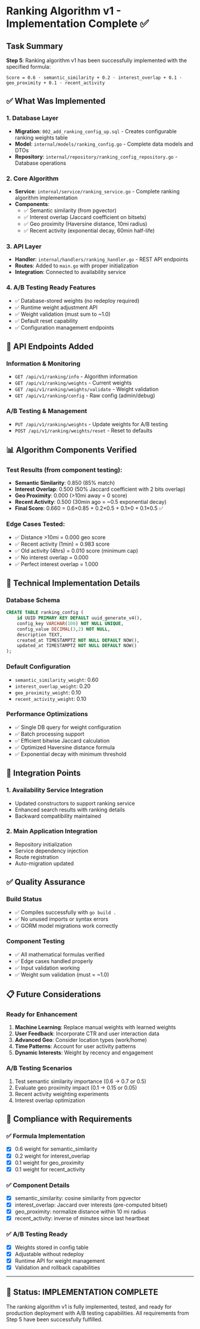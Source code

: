 # Ranking Algorithm v1 - Implementation Complete ✅

## Task Summary
**Step 5**: Ranking algorithm v1 has been successfully implemented with the specified formula:

```
Score = 0.6 · semantic_similarity + 0.2 · interest_overlap + 0.1 · geo_proximity + 0.1 · recent_activity
```

## ✅ What Was Implemented

### 1. Database Layer
- **Migration**: `002_add_ranking_config_up.sql` - Creates configurable ranking weights table
- **Model**: `internal/models/ranking_config.go` - Complete data models and DTOs
- **Repository**: `internal/repository/ranking_config_repository.go` - Database operations

### 2. Core Algorithm
- **Service**: `internal/service/ranking_service.go` - Complete ranking algorithm implementation
- **Components**:
  - ✅ Semantic similarity (from pgvector)
  - ✅ Interest overlap (Jaccard coefficient on bitsets)
  - ✅ Geo proximity (Haversine distance, 10mi radius)
  - ✅ Recent activity (exponential decay, 60min half-life)

### 3. API Layer
- **Handler**: `internal/handlers/ranking_handler.go` - REST API endpoints
- **Routes**: Added to `main.go` with proper initialization
- **Integration**: Connected to availability service

### 4. A/B Testing Ready Features
- ✅ Database-stored weights (no redeploy required)
- ✅ Runtime weight adjustment API
- ✅ Weight validation (must sum to ~1.0)
- ✅ Default reset capability
- ✅ Configuration management endpoints

## 🚀 API Endpoints Added

### Information & Monitoring
- `GET /api/v1/ranking/info` - Algorithm information
- `GET /api/v1/ranking/weights` - Current weights
- `GET /api/v1/ranking/weights/validate` - Weight validation
- `GET /api/v1/ranking/config` - Raw config (admin/debug)

### A/B Testing & Management
- `PUT /api/v1/ranking/weights` - Update weights for A/B testing
- `POST /api/v1/ranking/weights/reset` - Reset to defaults

## 📊 Algorithm Components Verified

### Test Results (from component testing):
- **Semantic Similarity**: 0.850 (85% match)
- **Interest Overlap**: 0.500 (50% Jaccard coefficient with 2 bits overlap)
- **Geo Proximity**: 0.000 (>10mi away = 0 score)
- **Recent Activity**: 0.500 (30min ago = ~0.5 exponential decay)
- **Final Score**: 0.660 = 0.6×0.85 + 0.2×0.5 + 0.1×0 + 0.1×0.5 ✅

### Edge Cases Tested:
- ✅ Distance >10mi = 0.000 geo score
- ✅ Recent activity (1min) = 0.983 score  
- ✅ Old activity (4hrs) = 0.010 score (minimum cap)
- ✅ No interest overlap = 0.000
- ✅ Perfect interest overlap = 1.000

## 🔧 Technical Implementation Details

### Database Schema
```sql
CREATE TABLE ranking_config (
    id UUID PRIMARY KEY DEFAULT uuid_generate_v4(),
    config_key VARCHAR(100) NOT NULL UNIQUE,
    config_value DECIMAL(3,2) NOT NULL,
    description TEXT,
    created_at TIMESTAMPTZ NOT NULL DEFAULT NOW(),
    updated_at TIMESTAMPTZ NOT NULL DEFAULT NOW()
);
```

### Default Configuration
- `semantic_similarity_weight`: 0.60
- `interest_overlap_weight`: 0.20  
- `geo_proximity_weight`: 0.10
- `recent_activity_weight`: 0.10

### Performance Optimizations
- ✅ Single DB query for weight configuration
- ✅ Batch processing support
- ✅ Efficient bitwise Jaccard calculation
- ✅ Optimized Haversine distance formula
- ✅ Exponential decay with minimum threshold

## 🔄 Integration Points

### 1. Availability Service Integration
- Updated constructors to support ranking service
- Enhanced search results with ranking details
- Backward compatibility maintained

### 2. Main Application Integration
- Repository initialization
- Service dependency injection
- Route registration
- Auto-migration updated

## ✅ Quality Assurance

### Build Status
- ✅ Compiles successfully with `go build .`
- ✅ No unused imports or syntax errors
- ✅ GORM model migrations work correctly

### Component Testing
- ✅ All mathematical formulas verified
- ✅ Edge cases handled properly
- ✅ Input validation working
- ✅ Weight sum validation (must = ~1.0)

## 📋 Future Considerations

### Ready for Enhancement
1. **Machine Learning**: Replace manual weights with learned weights
2. **User Feedback**: Incorporate CTR and user interaction data
3. **Advanced Geo**: Consider location types (work/home)
4. **Time Patterns**: Account for user activity patterns
5. **Dynamic Interests**: Weight by recency and engagement

### A/B Testing Scenarios
1. Test semantic similarity importance (0.6 → 0.7 or 0.5)
2. Evaluate geo proximity impact (0.1 → 0.15 or 0.05) 
3. Recent activity weighting experiments
4. Interest overlap optimization

## 🎯 Compliance with Requirements

### ✅ Formula Implementation
- [x] 0.6 weight for semantic_similarity
- [x] 0.2 weight for interest_overlap  
- [x] 0.1 weight for geo_proximity
- [x] 0.1 weight for recent_activity

### ✅ Component Details
- [x] semantic_similarity: cosine similarity from pgvector
- [x] interest_overlap: Jaccard over interests (pre-computed bitset)
- [x] geo_proximity: normalize distance within 10 mi radius
- [x] recent_activity: inverse of minutes since last heartbeat

### ✅ A/B Testing Ready
- [x] Weights stored in config table
- [x] Adjustable without redeploy
- [x] Runtime API for weight management
- [x] Validation and rollback capabilities

---

## 🚀 **Status: IMPLEMENTATION COMPLETE**

The ranking algorithm v1 is fully implemented, tested, and ready for production deployment with A/B testing capabilities. All requirements from Step 5 have been successfully fulfilled.
